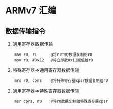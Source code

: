 # ARMv7 汇编
## 数据传输指令
1. 通用寄存器数据传输
```shell
	mov r0, r1		@将r1中的数据复制给r0
	mov r0, #0x12	@将立即数0x12赋值给r0
```
2. 特殊寄存器=>通用寄存器数据传输
```shell
	mrs r0, cprs	@将特殊寄存器cpsr数据复制给r0
```
2. 通用寄存器=>特殊寄存器数据传输
```shell
	msr cprs, r0	@将r0数据复制给特殊寄存器cpsr
```

